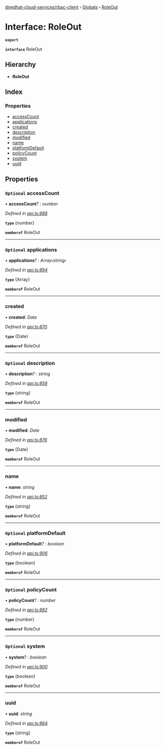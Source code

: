 [@redhat-cloud-services/rbac-client](../README.md) › [Globals](../globals.md) › [RoleOut](roleout.md)

# Interface: RoleOut

**`export`** 

**`interface`** RoleOut

## Hierarchy

* **RoleOut**

## Index

### Properties

* [accessCount](roleout.md#optional-accesscount)
* [applications](roleout.md#optional-applications)
* [created](roleout.md#created)
* [description](roleout.md#optional-description)
* [modified](roleout.md#modified)
* [name](roleout.md#name)
* [platformDefault](roleout.md#optional-platformdefault)
* [policyCount](roleout.md#optional-policycount)
* [system](roleout.md#optional-system)
* [uuid](roleout.md#uuid)

## Properties

### `Optional` accessCount

• **accessCount**? : *number*

*Defined in [api.ts:888](https://github.com/RedHatInsights/javascript-clients/blob/master/packages/rbac/api.ts#L888)*

**`type`** {number}

**`memberof`** RoleOut

___

### `Optional` applications

• **applications**? : *Array‹string›*

*Defined in [api.ts:894](https://github.com/RedHatInsights/javascript-clients/blob/master/packages/rbac/api.ts#L894)*

**`type`** {Array<string>}

**`memberof`** RoleOut

___

###  created

• **created**: *Date*

*Defined in [api.ts:870](https://github.com/RedHatInsights/javascript-clients/blob/master/packages/rbac/api.ts#L870)*

**`type`** {Date}

**`memberof`** RoleOut

___

### `Optional` description

• **description**? : *string*

*Defined in [api.ts:858](https://github.com/RedHatInsights/javascript-clients/blob/master/packages/rbac/api.ts#L858)*

**`type`** {string}

**`memberof`** RoleOut

___

###  modified

• **modified**: *Date*

*Defined in [api.ts:876](https://github.com/RedHatInsights/javascript-clients/blob/master/packages/rbac/api.ts#L876)*

**`type`** {Date}

**`memberof`** RoleOut

___

###  name

• **name**: *string*

*Defined in [api.ts:852](https://github.com/RedHatInsights/javascript-clients/blob/master/packages/rbac/api.ts#L852)*

**`type`** {string}

**`memberof`** RoleOut

___

### `Optional` platformDefault

• **platformDefault**? : *boolean*

*Defined in [api.ts:906](https://github.com/RedHatInsights/javascript-clients/blob/master/packages/rbac/api.ts#L906)*

**`type`** {boolean}

**`memberof`** RoleOut

___

### `Optional` policyCount

• **policyCount**? : *number*

*Defined in [api.ts:882](https://github.com/RedHatInsights/javascript-clients/blob/master/packages/rbac/api.ts#L882)*

**`type`** {number}

**`memberof`** RoleOut

___

### `Optional` system

• **system**? : *boolean*

*Defined in [api.ts:900](https://github.com/RedHatInsights/javascript-clients/blob/master/packages/rbac/api.ts#L900)*

**`type`** {boolean}

**`memberof`** RoleOut

___

###  uuid

• **uuid**: *string*

*Defined in [api.ts:864](https://github.com/RedHatInsights/javascript-clients/blob/master/packages/rbac/api.ts#L864)*

**`type`** {string}

**`memberof`** RoleOut
